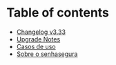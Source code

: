 # Table of contents

* [Changelog v3.33](README.md)
* [Upgrade Notes](Upgrade_Notes.md)
* [Casos de uso](Use_Cases.md)
* [Sobre o senhasegura](senhasegura.md)
